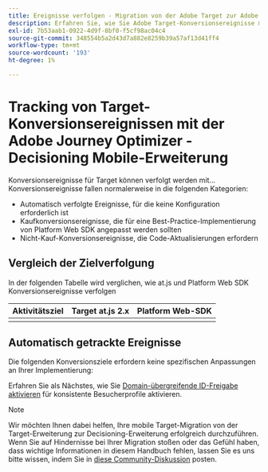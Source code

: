 ```yaml
---
title: Ereignisse verfolgen - Migration von der Adobe Target zur Adobe Journey Optimizer - Decisioning Mobile-Erweiterung
description: Erfahren Sie, wie Sie Adobe Target-Konversionsereignisse mithilfe der Adobe Journey Optimizer - Decisioning Mobile-Erweiterung verfolgen.
exl-id: 7b53aab1-0922-4d9f-8bf0-f5cf98ac04c4
source-git-commit: 348554b5a2d43d7a882e8259b39a57af13d41ff4
workflow-type: tm+mt
source-wordcount: '193'
ht-degree: 1%

---
```


# Tracking von Target-Konversionsereignissen mit der Adobe Journey Optimizer - Decisioning Mobile-Erweiterung

Konversionsereignisse für Target können verfolgt werden mit… Konversionsereignisse fallen normalerweise in die folgenden Kategorien:

* Automatisch verfolgte Ereignisse, für die keine Konfiguration erforderlich ist
* Kaufkonversionsereignisse, die für eine Best-Practice-Implementierung von Platform Web SDK angepasst werden sollten
* Nicht-Kauf-Konversionsereignisse, die Code-Aktualisierungen erfordern

## Vergleich der Zielverfolgung

In der folgenden Tabelle wird verglichen, wie at.js und Platform Web SDK Konversionsereignisse verfolgen

| Aktivitätsziel | Target at.js 2.x | Platform Web-SDK |
|---|---|---|
| | | |


## Automatisch getrackte Ereignisse

Die folgenden Konversionsziele erfordern keine spezifischen Anpassungen an Ihrer Implementierung:



Erfahren Sie als Nächstes, wie Sie [Domain-übergreifende ID-Freigabe aktivieren](cross-domain.md) für konsistente Besucherprofile aktivieren.

>[!NOTE]
>
>Wir möchten Ihnen dabei helfen, Ihre mobile Target-Migration von der Target-Erweiterung zur Decisioning-Erweiterung erfolgreich durchzuführen. Wenn Sie auf Hindernisse bei Ihrer Migration stoßen oder das Gefühl haben, dass wichtige Informationen in diesem Handbuch fehlen, lassen Sie es uns bitte wissen, indem Sie in [diese Community-Diskussion](https://experienceleaguecommunities.adobe.com/t5/adobe-experience-platform-data/tutorial-discussion-migrate-target-from-at-js-to-web-sdk/m-p/575587#M463) posten.
